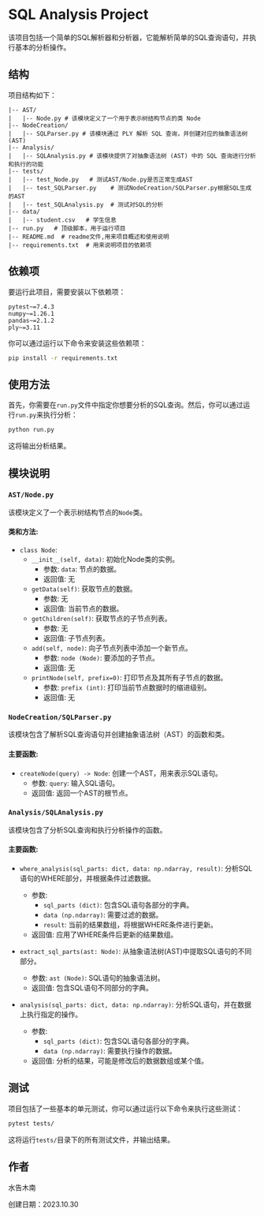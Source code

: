 # SQL Analysis Project

该项目包括一个简单的SQL解析器和分析器，它能解析简单的SQL查询语句，并执行基本的分析操作。

## 结构

项目结构如下：

```plaintext
|-- AST/
|   |-- Node.py # 该模块定义了一个用于表示树结构节点的类 Node
|-- NodeCreation/
|   |-- SQLParser.py # 该模块通过 PLY 解析 SQL 查询，并创建对应的抽象语法树 (AST)
|-- Analysis/
|   |-- SQLAnalysis.py # 该模块提供了对抽象语法树 (AST) 中的 SQL 查询进行分析和执行的功能
|-- tests/
|   |-- test_Node.py   # 测试AST/Node.py是否正常生成AST
|   |-- test_SQLParser.py    # 测试NodeCreation/SQLParser.py根据SQL生成的AST
|   |-- test_SQLAnalysis.py  # 测试对SQL的分析
|-- data/
|	|-- student.csv   # 学生信息
|-- run.py   # 顶级脚本，用于运行项目
|-- README.md  # readme文件,用来项目概述和使用说明
|-- requirements.txt  # 用来说明项目的依赖项
```

## 依赖项

要运行此项目，需要安装以下依赖项：

```plaintext
pytest~=7.4.3
numpy~=1.26.1
pandas~=2.1.2
ply~=3.11
```

你可以通过运行以下命令来安装这些依赖项：

```bash
pip install -r requirements.txt
```

## 使用方法

首先，你需要在`run.py`文件中指定你想要分析的SQL查询。然后，你可以通过运行`run.py`来执行分析：

```bash
python run.py
```

这将输出分析结果。

## 模块说明

### `AST/Node.py`

该模块定义了一个表示树结构节点的`Node`类。

#### 类和方法:

- `class Node`:
  - `__init__(self, data)`: 初始化Node类的实例。
    - 参数: `data`: 节点的数据。
    - 返回值: 无
  - `getData(self)`: 获取节点的数据。
    - 参数: 无
    - 返回值: 当前节点的数据。
  - `getChildren(self)`: 获取节点的子节点列表。
    - 参数: 无
    - 返回值: 子节点列表。
  - `add(self, node)`: 向子节点列表中添加一个新节点。
    - 参数: `node (Node)`: 要添加的子节点。
    - 返回值: 无
  - `printNode(self, prefix=0)`: 打印节点及其所有子节点的数据。
    - 参数: `prefix (int)`: 打印当前节点数据时的缩进级别。
    - 返回值: 无

### `NodeCreation/SQLParser.py`

该模块包含了解析SQL查询语句并创建抽象语法树（AST）的函数和类。

#### 主要函数:

- `createNode(query) -> Node`: 创建一个AST，用来表示SQL语句。
  - 参数: `query`: 输入SQL语句。
  - 返回值: 返回一个AST的根节点。

### `Analysis/SQLAnalysis.py`

该模块包含了分析SQL查询和执行分析操作的函数。

#### 主要函数:

- `where_analysis(sql_parts: dict, data: np.ndarray, result)`: 分析SQL语句的WHERE部分，并根据条件过滤数据。
  - 参数:
    - `sql_parts (dict)`: 包含SQL语句各部分的字典。
    - `data (np.ndarray)`: 需要过滤的数据。
    - `result`: 当前的结果数组，将根据WHERE条件进行更新。
  - 返回值: 应用了WHERE条件后更新的结果数组。

- `extract_sql_parts(ast: Node)`: 从抽象语法树(AST)中提取SQL语句的不同部分。
  - 参数: `ast (Node)`: SQL语句的抽象语法树。
  - 返回值: 包含SQL语句不同部分的字典。

- `analysis(sql_parts: dict, data: np.ndarray)`: 分析SQL语句，并在数据上执行指定的操作。
  - 参数:
    - `sql_parts (dict)`: 包含SQL语句各部分的字典。
    - `data (np.ndarray)`: 需要执行操作的数据。
  - 返回值: 分析的结果，可能是修改后的数据数组或某个值。

## 测试

项目包括了一些基本的单元测试，你可以通过运行以下命令来执行这些测试：

```bash
pytest tests/
```

这将运行`tests/`目录下的所有测试文件，并输出结果。

## 作者

水告木南

创建日期：2023.10.30
